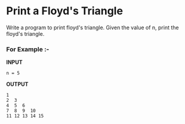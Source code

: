 # Print a Floyd's Triangle

Write a program to print floyd's triangle. Given the value of n, print the floyd's triangle.

### For Example :-

**INPUT**
```
n = 5
```

**OUTPUT**
```
1
2  3
4  5  6
7  8  9  10
11 12 13 14 15
```

